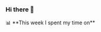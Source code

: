 ### Hi there 👋

<!--
**ehabwasel/ehabwasel** is a ✨ _special_ ✨ repository because its `README.md` (this file) appears on your GitHub profile.

Here are some ideas to get you started:

 🔭 I’m currently working on HACK YOUR FUTURE web developer course
 🌱 I’m currently learning HTML,CSS,JAVASCRIPT,NODE.JS,SQL,REACT
 👯 I’m looking to collaborate on ...
 💬 Ask me about **JAVASCRIPT,NODE.JS,SQL,ReactJs and Frontend**
 📫 How to reach me: ehab.wasel@yahoo.com
- 😄 Pronouns: ...
- ⚡ Fun fact: ...
-->📊 **This week I spent my time on**





